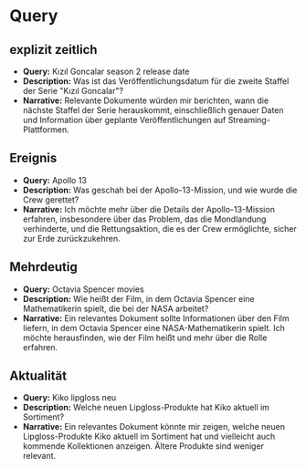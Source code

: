 # Query
## explizit zeitlich

* **Query:** 
Kızıl Goncalar season 2 release date
* **Description:** 
Was ist das Veröffentlichungsdatum für die zweite Staffel der Serie "Kızıl Goncalar"?
* **Narrative:** 
Relevante Dokumente würden mir berichten, wann die nächste Staffel der Serie herauskommt, einschließlich genauer Daten und Information über geplante Veröffentlichungen auf Streaming-Plattformen.

## Ereignis
* **Query:**
Apollo 13
* **Description:** Was geschah bei der Apollo-13-Mission, und wie wurde die Crew gerettet?
* **Narrative:** Ich möchte mehr über die Details der Apollo-13-Mission erfahren, insbesondere über das Problem, das die Mondlandung verhinderte, und die Rettungsaktion, die es der Crew ermöglichte, sicher zur Erde zurückzukehren.

## Mehrdeutig
* **Query:**
Octavia Spencer movies
* **Description:** 
Wie heißt der Film, in dem Octavia Spencer eine Mathematikerin spielt, die bei der NASA arbeitet?
* **Narrative:** 
Ein relevantes Dokument sollte Informationen über den Film liefern, in dem Octavia Spencer eine NASA-Mathematikerin spielt. Ich möchte herausfinden, wie der Film heißt und mehr über die Rolle erfahren.

## Aktualität
* **Query:** 
Kiko lipgloss neu
* **Description:** 
Welche neuen Lipgloss-Produkte hat Kiko aktuell im Sortiment?
* **Narrative:**
Ein relevantes Dokument könnte mir zeigen, welche neuen Lipgloss-Produkte Kiko aktuell im Sortiment hat und vielleicht auch kommende Kollektionen anzeigen. Ältere Produkte sind weniger relevant.